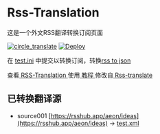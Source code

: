 # Rss-Translation

这是一个外文RSS翻译转换订阅页面 

[![circle_translate](https://github.com/mankaki/Rss-Translation/actions/workflows/circle_translate.yml/badge.svg)](https://github.com/mankaki/Rss-Translation/actions/workflows/circle_translate.yml)
[![Deploy](https://github.com/mankaki/Rss-Translation/actions/workflows/jekyll-gh-pages.yml/badge.svg)](https://github.com/mankaki/Rss-Translation/actions/workflows/jekyll-gh-pages.yml)

在 [test.ini](https://github.com/mankaki/Rss-Translation/blob/main/test.ini) 中提交以转换订阅，转换[rss to json](https://rss2json.com/)

查看[ RSS-Translation ](https://mankaki.github.io/RSS-Translation)使用[ 教程 ](https://www.mankaki.net/tutorial/644)修改自[ Rss-translate ](https://github.com/rcy1314/Rss-Translation/)

## 已转换翻译源

 - source001 [https://rsshub.app/aeon/ideas](https://rsshub.app/aeon/ideas) -> [test.xml](rss/test.xml)
